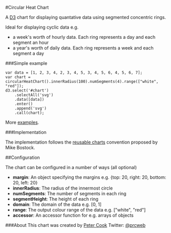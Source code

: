 #Circular Heat Chart

A [D3](http://d3js.org) chart for displaying quantative data using segmented concentric rings.

Ideal for displaying cyclic data e.g.

* a week's worth of hourly data. Each ring represents a day and each segment an hour
* a year's worth of daily data. Each ring represents a week and each segment a day

###Simple example

	var data = [1, 2, 3, 4, 2, 3, 4, 5, 3, 4, 5, 6, 4, 5, 6, 7];
	var chart = circularHeatChart().innerRadius(100).numSegments(4).range(["white", "red"]);
	d3.select('#chart')
		.selectAll('svg')
		.data([data])
		.enter()
		.append('svg')
		.call(chart);

More [examples](http://prcweb.co.uk/lab/circularheat/).

###Implementation

The implementation follows the [reusable charts](http://bost.ocks.org/mike/chart/) convention proposed by Mike Bostock.

##Configuration

The chart can be configured in a number of ways (all optional)

* **margin**: An object specifying the margins e.g. {top: 20, right: 20, bottom: 20, left: 20}
* **innerRadius**: The radius of the innermost circle
* **numSegments**: The number of segments in each ring
* **segmentHeight**: The height of each ring
* **domain**: The domain of the data e.g. [0, 1]
* **range**: The output colour range of the data e.g. ["white", "red"]
* **accessor**: An accessor function for e.g. arrays of objects

###About
This chart was created by [Peter Cook](http://prcweb.co.uk)
Twitter: [@prcweb](http://twitter.com/prcweb)
